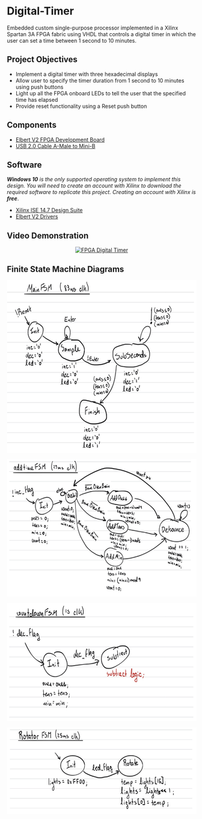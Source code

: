 # Digital-Timer
Embedded custom single-purpose processor implemented in a Xilinx Spartan 3A FPGA fabric using VHDL that controls a digital timer in which the user can set a time between 1 second to 10 minutes.

## Project Objectives
* Implement a digital timer with three hexadecimal displays
* Allow user to specify the timer duration from 1 second to 10 minutes using push buttons
* Light up all the FPGA onboard LEDs to tell the user that the specified time has elapsed
* Provide reset functionality using a Reset push button

## Components
* [Elbert V2 FPGA Development Board](https://numato.com/product/elbert-v2-spartan-3a-fpga-development-board)
* [USB 2.0 Cable A-Male to Mini-B](https://www.amazon.com/AmazonBasics-USB-2-0-Cable-Male/dp/B00NH11N5A)

## Software
_**Windows 10** is the only supported operating system to implement this design.
You will need to create an account with Xilinx to download the required software to replicate this project. Creating an account with Xilinx is **free**_.
* [Xilinx ISE 14.7 Design Suite](https://www.xilinx.com/member/forms/download/xef.html?filename=Xilinx_ISE_DS_14.7_1015_1.tar)
* [Elbert V2 Drivers](https://numato.com/wp-content/uploads/2019/06/numatocdcdriver.zip)

## Video Demonstration     
<p align="center">
  <a href="https://www.youtube.com/watch?v=oacW3tYSKds">
         <img width="560" height="300" alt="FPGA Digital Timer" src="https://img.youtube.com/vi/oacW3tYSKds/0.jpg">
  </a>
</p>

## Finite State Machine Diagrams
<p align="center">
  <img width="700" height="458" src="https://github.com/adrianmuino/Digital-Timer/blob/master/DigitalTimer/img/MainFSM.png">
</p>
<p align="center">
  <img width="700" height="365" src="https://github.com/adrianmuino/Digital-Timer/blob/master/DigitalTimer/img/addtimeFSM.png">
</p>
<p align="center">
  <img width="700" height="313" src="https://github.com/adrianmuino/Digital-Timer/blob/master/DigitalTimer/img/countdownFSM.png">
</p>
<p align="center">
  <img width="700" height="230" src="https://github.com/adrianmuino/Digital-Timer/blob/master/DigitalTimer/img/RotatorFSM.png">
</p>
